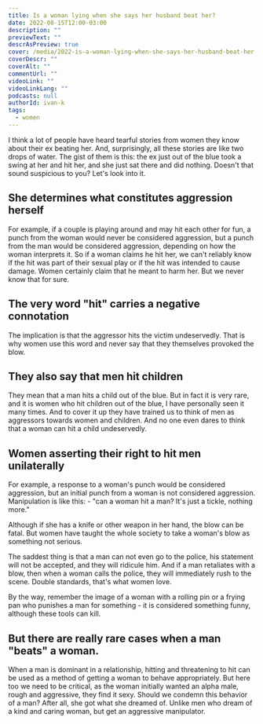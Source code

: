 ```yaml
---
title: Is a woman lying when she says her husband beat her?
date: 2022-08-15T12:00-03:00
description: ""
previewText: ""
descrAsPreview: true
cover: /media/2022-is-a-woman-lying-when-she-says-her-husband-beat-her.avif
coverDescr: ""
coverAlt: ""
commentUrl: ""
videoLink: ""
videoLinkLang: ""
podcasts: null
authorId: ivan-k
tags:
  - women
---
```

I think a lot of people have heard tearful stories from women they know about their ex beating her. And, surprisingly, all these stories are like two drops of water. The gist of them is this: the ex just out of the blue took a swing at her and hit her, and she just sat there and did nothing. Doesn't that sound suspicious to you? Let's look into it.

## She determines what constitutes aggression herself ##

For example, if a couple is playing around and may hit each other for fun, a punch from the woman would never be considered aggression, but a punch from the man would be considered aggression, depending on how the woman interprets it. So if a woman claims he hit her, we can't reliably know if the hit was part of their sexual play or if the hit was intended to cause damage. Women certainly claim that he meant to harm her. But we never know that for sure.

## The very word "hit" carries a negative connotation ##

The implication is that the aggressor hits the victim undeservedly. That is why women use this word and never say that they themselves provoked the blow.

## They also say that men hit children ##

They mean that a man hits a child out of the blue. But in fact it is very rare, and it is women who hit children out of the blue, I have personally seen it many times. And to cover it up they have trained us to think of men as aggressors towards women and children. And no one even dares to think that a woman can hit a child undeservedly.

## Women asserting their right to hit men unilaterally ##

For example, a response to a woman's punch would be considered aggression, but an initial punch from a woman is not considered aggression. Manipulation is like this: - "can a woman hit a man? It's just a tickle, nothing more."

Although if she has a knife or other weapon in her hand, the blow can be fatal. But women have taught the whole society to take a woman's blow as something not serious.

The saddest thing is that a man can not even go to the police, his statement will not be accepted, and they will ridicule him. And if a man retaliates with a blow, then when a woman calls the police, they will immediately rush to the scene. Double standards, that's what women love.

By the way, remember the image of a woman with a rolling pin or a frying pan who punishes a man for something - it is considered something funny, although these tools can kill.

## But there are really rare cases when a man "beats" a woman.

When a man is dominant in a relationship, hitting and threatening to hit can be used as a method of getting a woman to behave appropriately. But here too we need to be critical, as the woman initially wanted an alpha male, rough and aggressive, they find it sexy. Should we condemn this behavior of a man? After all, she got what she dreamed of. Unlike men who dream of a kind and caring woman, but get an aggressive manipulator.
